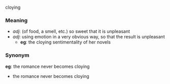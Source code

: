 cloying
### Meaning
+ _adj_: (of food, a smell, etc.) so sweet that it is unpleasant
+ _adj_: using emotion in a very obvious way, so that the result is unpleasant
	+ __eg__: the cloying sentimentality of her novels

### Synonym

__eg__: the romance never becomes cloying

+ the romance never becomes cloying


